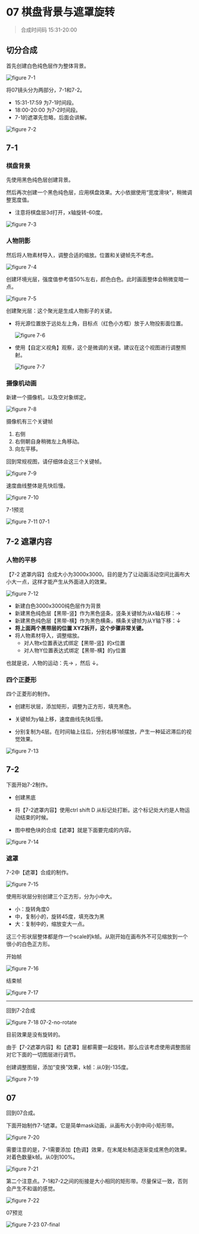 # 07 棋盘背景与遮罩旋转

> 合成时间码 15:31-20:00

## 切分合成

首先创建白色纯色层作为整体背景。

![figure 7-1](assets/figure-7-1.png)

将07镜头分为两部分，7-1和7-2。

- 15:31-17:59 为7-1时间段。
- 18:00-20:00 为7-2时间段。
- 7-1的遮罩先忽略，后面会讲解。

![figure 7-2](assets/figure-7-2.png)

## 7-1

### 棋盘背景

先使用黑色纯色层创建背景。

然后再次创建一个黑色纯色层，应用棋盘效果。大小依据使用“宽度滑块”，稍微调整宽度值。

- 注意将棋盘层3d打开，x轴旋转-60度。

![figure 7-3](assets/figure-7-3.png)

### 人物阴影

然后将人物素材导入，调整合适的缩放。位置和关键帧先不考虑。

![figure 7-4](assets/figure-7-4.png)

创建环境光层，强度值参考值50%左右，颜色白色。此时画面整体会稍微变暗一点。

![figure 7-5](assets/figure-7-5.png)

创建聚光层：这个聚光是生成人物影子的关键。

- 将光源位置放于远处左上角，目标点（红色小方框）放于人物投影面位置。

  ![figure 7-6](assets/figure-7-6.png)

- 使用【自定义视角】观察，这个是微调的关键。建议在这个视图进行调整照射。

  ![figure 7-7](assets/figure-7-7.png)

### 摄像机动画

新建一个摄像机，以及空对象绑定。

![figure 7-8](assets/figure-7-8.png)

摄像机有三个关键帧

1. 右侧
2. 右侧朝自身稍微左上角移动。
3. 向左平移。

回到常规视图，请仔细体会这三个关键帧。

![figure 7-9](assets/figure-7-9.png)

速度曲线整体是先快后慢。

![figure 7-10](assets/figure-7-10.png)

7-1预览

![figure 7-11 07-1](assets/figure-7-11.gif)

## 7-2 遮罩内容

### 人物的平移

【7-2 遮罩内容】合成大小为3000x3000。目的是为了让动画活动空间比画布大小大一点，这样才能产生从外面进入的效果。

![figure 7-12](assets/figure-7-12.png)

- 新建白色3000x3000纯色层作为背景
- 新建黑色纯色层【黑带-竖】作为黑色竖条，竖条关键帧为从x轴右移：→
- 新建黑色纯色层【黑带-横】作为黑色横条，横条关键帧为从Y轴下移：↓
- **将上面两个黑带层的位置 XYZ拆开，这个步骤非常关键。**
- 将人物素材导入，调整缩放。
    - 对人物x位置表达式绑定【黑带-竖】的x位置
    - 对人物Y位置表达式绑定【黑带-横】的y位置

也就是说，人物的运动：先→ ，然后 ↓。

### 四个正菱形

四个正菱形的制作。

- 创建形状层，添加矩形，调整为正方形，填充黑色。
- 关键帧为y轴上移，速度曲线先快后慢。

- 分别复制为4层。在时间轴上往后，分别右移1帧摆放，产生一种延迟滞后的视觉效果。

![figure 7-13](assets/figure-7-13.png)

## 7-2

下面开始7-2制作。

- 创建黑底

- 将【7-2遮罩内容】使用ctrl shift D 从标记处打断。这个标记处大约是人物运动结束的时候。
- 图中橙色块的合成【遮罩】就是下面要完成的内容。

![figure 7-14](assets/figure-7-14.png)

### 遮罩

7-2中【遮罩】合成的制作。

![figure 7-15](assets/figure-7-15.png)

使用形状层分别创建三个正方形，分为小中大。

- 小：旋转角度0
- 中，复制小的，旋转45度，填充改为黑
- 大：复制中的，缩放变大一点。

这三个形状层整体都是作一个scale的k帧。从刚开始在画布外不可见缩放到一个很小的白色正方形。

开始帧

![figure 7-16](assets/figure-7-16.png)

结束帧

![figure 7-17](assets/figure-7-17.png)

---

回到7-2合成

![figure 7-18 07-2-no-rotate](assets/figure-7-18.gif)

目前效果是没有旋转的。

由于【7-2遮罩内容】和【遮罩】层都需要一起旋转。那么应该考虑使用调整图层对它下面的一切图层进行调节。

创建调整图层，添加“变换”效果，k帧：从0到-135度。

![figure 7-19](assets/figure-7-19.png)

## 07

回到07合成。

下面开始制作7-1遮罩。它是简单mask动画，从画布大小到中间小矩形带。

![figure 7-20](assets/figure-7-20.png)

需要注意的是，7-1需要添加【色调】效果，在末尾处制造逐渐变成黑色的效果。对着色数量k帧。从0到100%。

![figure 7-21](assets/figure-7-21.png)

第二个注意点。7-1和7-2之间的衔接是大小相同的矩形带。尽量保证一致，否则会产生不和谐的感觉。

![figure 7-22](assets/figure-7-22.png)

07预览

![figure 7-23 07-final](assets/figure-7-23.gif)